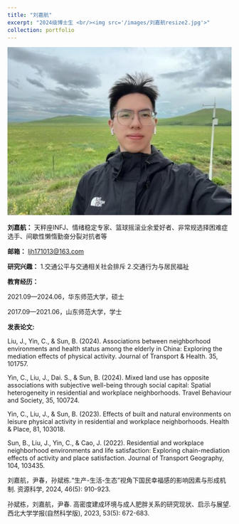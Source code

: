 ```yaml
---
title: "刘嘉航"
excerpt: "2024级博士生 <br/><img src='/images/刘嘉航resize2.jpg'>"
collection: portfolio
---
```



![JiaHang Liu](/images/刘嘉航resize2.jpg)

**刘嘉航：**
天秤座INFJ、情绪稳定专家、篮球摇滚业余爱好者、非常规选择困难症选手、间歇性懒惰勤奋分裂对抗者等

**邮箱：**
ljh171013@163.com

**研究兴趣：**
1.交通公平与交通相关社会排斥
2.交通行为与居民福祉

**教育经历：**

2021.09—2024.06，华东师范大学，硕士

2017.09—2021.06，山东师范大学，学士

**发表论文:**

Liu, J., Yin, C., & Sun, B. (2024). Associations between neighborhood environments and health status among the elderly in China: Exploring the mediation effects of physical activity. Journal of Transport & Health. 35, 101757.

Yin, C., Liu, J., Dai. S., & Sun, B. (2024). Mixed land use has opposite associations with subjective well-being through social capital: Spatial heterogeneity in residential and workplace neighborhoods. Travel Behaviour and Society, 35, 100724.

Yin, C., Liu, J., & Sun, B. (2023). Effects of built and natural environments on leisure physical activity in residential and workplace neighborhoods. Health & Place, 81, 103018.

Sun, B., Liu, J., Yin, C., & Cao, J. (2022). Residential and workplace neighborhood environments and life satisfaction: Exploring chain-mediation effects of activity and place satisfaction. Journal of Transport Geography, 104, 103435. 

刘嘉航，尹春，孙斌栋.“生产-生活-生态”视角下国民幸福感的影响因素与形成机制. 资源科学, 2024, 46(5): 910-923.

孙斌栋，刘嘉航，尹春. 高密度建成环境与成人肥胖关系的研究现状、启示与展望. 西北大学学报(自然科学版), 2023, 53(5): 672-683.
